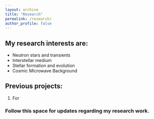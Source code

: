 ```yaml
---
layout: archive
title: "Research"
permalink: /research/
author_profile: false
---
```


## My research interests are:
  * Neutron stars and transients
  * Interstellar medium
  * Stellar formation and evolution
  * Cosmic Microwave Background

## Previous projects:

1. For 

### Follow this space for updates regarding my research work.

